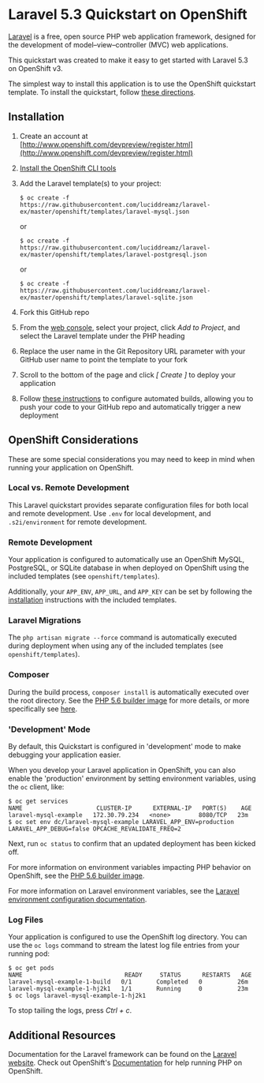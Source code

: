 Laravel 5.3 Quickstart on OpenShift
===================================

[Laravel](http://laravel.com/) is a free, open source PHP web application framework, designed for the development of model–view–controller (MVC) web applications.

This quickstart was created to make it easy to get started with Laravel 5.3 on OpenShift v3.

The simplest way to install this application is to use the OpenShift quickstart template. To install the quickstart, follow [these directions](#installation).

## Installation ##

1. Create an account at [http://www.openshift.com/devpreview/register.html](http://www.openshift.com/devpreview/register.html)

2. [Install the OpenShift CLI tools](https://docs.openshift.com/online/getting_started/beyond_the_basics.html#btb-installing-the-openshift-cli)

3. Add the Laravel template(s) to your project:

    ```
    $ oc create -f https://raw.githubusercontent.com/luciddreamz/laravel-ex/master/openshift/templates/laravel-mysql.json
    ```
    or

    ```
    $ oc create -f https://raw.githubusercontent.com/luciddreamz/laravel-ex/master/openshift/templates/laravel-postgresql.json
    ```
    or

    ```
    $ oc create -f https://raw.githubusercontent.com/luciddreamz/laravel-ex/master/openshift/templates/laravel-sqlite.json
    ```

4. Fork this GitHub repo

5. From the [web console](https://console.preview.openshift.com/console/), select your project, click *Add to Project*, and select the Laravel template under the PHP heading

6. Replace the user name in the Git Repository URL parameter with your GitHub user name to point the template to your fork

7. Scroll to the bottom of the page and click *[ Create ]* to deploy your application

8. Follow [these instructions](https://docs.openshift.com/online/getting_started/basic_walkthrough.html#bw-configuring-automated-builds) to configure automated builds, allowing you to push your code to your GitHub repo and automatically trigger a new deployment

## OpenShift Considerations ##
These are some special considerations you may need to keep in mind when running your application on OpenShift.

### Local vs. Remote Development ###
This Laravel quickstart provides separate configuration files for both local and remote development. Use `.env` for local development, and `.s2i/environment` for remote development.

### Remote Development ###
Your application is configured to automatically use an OpenShift MySQL, PostgreSQL, or SQLite database in when deployed on OpenShift using the included templates (see `openshift/templates`).

Additionally, your `APP_ENV`, `APP_URL`, and `APP_KEY` can be set by following the [installation](#installation) instructions with the included templates.

### Laravel Migrations ###
The `php artisan migrate --force` command is automatically executed during deployment when using any of the included templates (see `openshift/templates`).

### Composer ###
During the build process, `composer install` is automatically executed over the root directory. See the [PHP 5.6 builder image](https://github.com/sclorg/s2i-php-container/tree/master/5.6) for more details, or more specifically see [here](https://github.com/sclorg/s2i-php-container/blob/master/5.6/s2i/bin/assemble#L9-L26).

### 'Development' Mode ###
By default, this Quickstart is configured in 'development' mode to make debugging your application easier.

When you develop your Laravel application in OpenShift, you can also enable the 'production' environment by setting environment variables, using the `oc` client, like:

```
$ oc get services
NAME                     CLUSTER-IP      EXTERNAL-IP   PORT(S)    AGE
laravel-mysql-example   172.30.79.234   <none>        8080/TCP   23m
$ oc set env dc/laravel-mysql-example LARAVEL_APP_ENV=production LARAVEL_APP_DEBUG=false OPCACHE_REVALIDATE_FREQ=2
```

Next, run `oc status` to confirm that an updated deployment has been kicked off.

For more information on environment variables impacting PHP behavior on OpenShift, see the [PHP 5.6 builder image](https://github.com/sclorg/s2i-php-container/tree/master/5.6#environment-variables).

For more information on Laravel environment variables, see the [Laravel environment configuration documentation](https://laravel.com/docs/5.2/configuration#environment-configuration).

### Log Files ###
Your application is configured to use the OpenShift log directory. You can use the `oc logs` command to stream the latest log file entries from your running pod:

```
$ oc get pods
NAME                             READY     STATUS      RESTARTS   AGE
laravel-mysql-example-1-build   0/1       Completed   0          26m
laravel-mysql-example-1-hj2k1   1/1       Running     0          23m
$ oc logs laravel-mysql-example-1-hj2k1
```

To stop tailing the logs, press *Ctrl + c*.

## Additional Resources ##
Documentation for the Laravel framework can be found on the [Laravel website](http://laravel.com/docs). Check out OpenShift's [Documentation](https://docs.openshift.com/online/using_images/s2i_images/php.html) for help running PHP on OpenShift.
